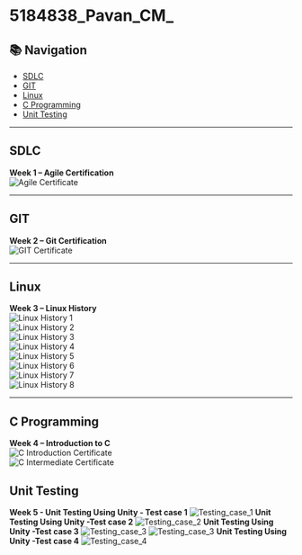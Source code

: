 # 5184838_Pavan_CM_

## 📚 Navigation
- [SDLC](#sdlc)
- [GIT](#git)
- [Linux](#linux)
- [C Programming](#c-programming)
- [Unit Testing](#Unit-Testing)

---

## SDLC
**Week 1 – Agile Certification**  
![Agile Certificate](./SDLC/5184838_Agile.JPG)

---

## GIT
**Week 2 – Git Certification**  
![GIT Certificate](./GIT/5184838_GIT_Certification.JPG)

---

## Linux
**Week 3 – Linux History**  
![Linux History 1](./Linux/5184838_Linux1.JPG)  
![Linux History 2](./Linux/5184838_Linux2.JPG)  
![Linux History 3](./Linux/5184838_Linux3.JPG)  
![Linux History 4](./Linux/5184838_Linux4.JPG)  
![Linux History 5](./Linux/5184838_Linux5.JPG)  
![Linux History 6](./Linux/5184838_Linux6.JPG)  
![Linux History 7](./Linux/5184838_Linux7.JPG)  
![Linux History 8](./Linux/5184838_Linux8.JPG)

---

## C Programming
**Week 4 – Introduction to C**  
![C Introduction Certificate](./C-Programming/5184838_Sololearn_Introduction_To_C.jpg)    
![C Intermediate Certificate](./C-Programming/5184838_Sololearn_Intermediate_C.jpg)

## Unit Testing
**Week 5 - Unit Testing Using Unity - Test case 1**
![Testing_case_1](./Unit_Testing/Unit_testing_1/Unit_Testing_case_1.JPG)
**Unit Testing Using Unity -Test case 2**
![Testing_case_2](./Unit_Testing/Unit_testing_2/Unit_testing_case_2.JPG)
**Unit Testing Using Unity -Test case 3**
![Testing_case_3](./Unit_Testing/Unit_testing_3/Unit_test_case_3a.JPG)
![Testing_case_3](./Unit_Testing/Unit_testing_3/Unit_test_case_3b.JPG)
**Unit Testing Using Unity -Test case 4**
![Testing_case_4](./Unit_Testing/Unit_testing_4/Unit_test_case_4.JPG)



